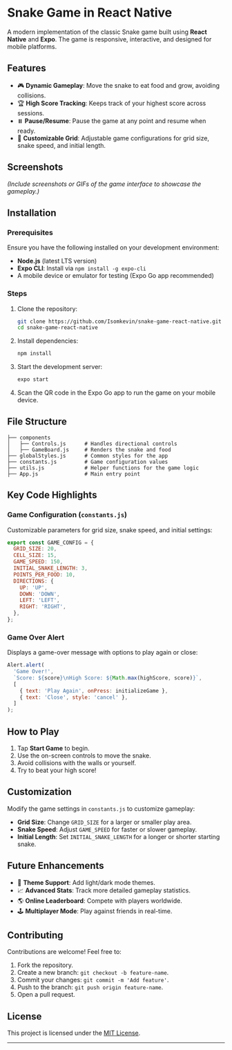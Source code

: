 # Snake Game in React Native

A modern implementation of the classic Snake game built using **React Native** and **Expo**. The game is responsive, interactive, and designed for mobile platforms.

## Features
- 🎮 **Dynamic Gameplay**: Move the snake to eat food and grow, avoiding collisions.
- 🏆 **High Score Tracking**: Keeps track of your highest score across sessions.
- ⏸️ **Pause/Resume**: Pause the game at any point and resume when ready.
- 🐍 **Customizable Grid**: Adjustable game configurations for grid size, snake speed, and initial length.

## Screenshots
*(Include screenshots or GIFs of the game interface to showcase the gameplay.)*

## Installation

### Prerequisites
Ensure you have the following installed on your development environment:
- **Node.js** (latest LTS version)
- **Expo CLI**: Install via `npm install -g expo-cli`
- A mobile device or emulator for testing (Expo Go app recommended)

### Steps
1. Clone the repository:
   ```bash
   git clone https://github.com/Isomkevin/snake-game-react-native.git
   cd snake-game-react-native
   ```

2. Install dependencies:
   ```bash
   npm install
   ```

3. Start the development server:
   ```bash
   expo start
   ```

4. Scan the QR code in the Expo Go app to run the game on your mobile device.

## File Structure
```
├── components
│   ├── Controls.js      # Handles directional controls
│   ├── GameBoard.js     # Renders the snake and food
├── globalStyles.js      # Common styles for the app
├── constants.js         # Game configuration values
├── utils.js             # Helper functions for the game logic
├── App.js               # Main entry point
```

## Key Code Highlights

### Game Configuration (`constants.js`)
Customizable parameters for grid size, snake speed, and initial settings:
```javascript
export const GAME_CONFIG = {
  GRID_SIZE: 20,
  CELL_SIZE: 15,
  GAME_SPEED: 150,
  INITIAL_SNAKE_LENGTH: 3,
  POINTS_PER_FOOD: 10,
  DIRECTIONS: {
    UP: 'UP',
    DOWN: 'DOWN',
    LEFT: 'LEFT',
    RIGHT: 'RIGHT',
  },
};
```

### Game Over Alert
Displays a game-over message with options to play again or close:
```javascript
Alert.alert(
  'Game Over!',
  `Score: ${score}\nHigh Score: ${Math.max(highScore, score)}`,
  [
    { text: 'Play Again', onPress: initializeGame },
    { text: 'Close', style: 'cancel' },
  ]
);
```

## How to Play
1. Tap **Start Game** to begin.
2. Use the on-screen controls to move the snake.
3. Avoid collisions with the walls or yourself.
4. Try to beat your high score!

## Customization
Modify the game settings in `constants.js` to customize gameplay:
- **Grid Size**: Change `GRID_SIZE` for a larger or smaller play area.
- **Snake Speed**: Adjust `GAME_SPEED` for faster or slower gameplay.
- **Initial Length**: Set `INITIAL_SNAKE_LENGTH` for a longer or shorter starting snake.

## Future Enhancements
- 🎨 **Theme Support**: Add light/dark mode themes.
- 📈 **Advanced Stats**: Track more detailed gameplay statistics.
- 🌎 **Online Leaderboard**: Compete with players worldwide.
- 🕹️ **Multiplayer Mode**: Play against friends in real-time.

## Contributing
Contributions are welcome! Feel free to:
1. Fork the repository.
2. Create a new branch: `git checkout -b feature-name`.
3. Commit your changes: `git commit -m 'Add feature'`.
4. Push to the branch: `git push origin feature-name`.
5. Open a pull request.

## License
This project is licensed under the [MIT License](LICENSE).

---